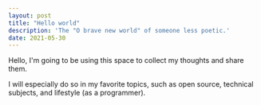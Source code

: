 ```yaml
---
layout: post
title: "Hello world"
description: 'The "O brave new world" of someone less poetic.'
date: 2021-05-30
---
```


Hello, I'm going to be using this space to collect my thoughts and share them.

I will especially do so in my favorite topics, such as open source, technical subjects, and lifestyle (as a programmer).
